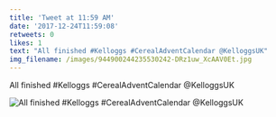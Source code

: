 ```yaml
---
title: 'Tweet at 11:59 AM'
date: '2017-12-24T11:59:08'
retweets: 0
likes: 1
text: "All finished #Kelloggs #CerealAdventCalendar @KelloggsUK"
img_filename: /images/944900244235530242-DRz1uw_XcAAV0Et.jpg
---
```

All finished #Kelloggs #CerealAdventCalendar @KelloggsUK

![All finished #Kelloggs #CerealAdventCalendar @KelloggsUK](/images/944900244235530242-DRz1uw_XcAAV0Et.jpg "All finished #Kelloggs #CerealAdventCalendar @KelloggsUK")